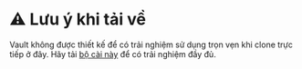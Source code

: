 # ⚠️ Lưu ý khi tải về

Vault không được thiết kế để có trải nghiệm sử dụng trọn vẹn khi clone trực tiếp ở đây. Hãy tải [bộ cài này](https://github.com/QuaCau-TheSphere/LOS-Installer/releases/latest) để có trải nghiệm đầy đủ.
